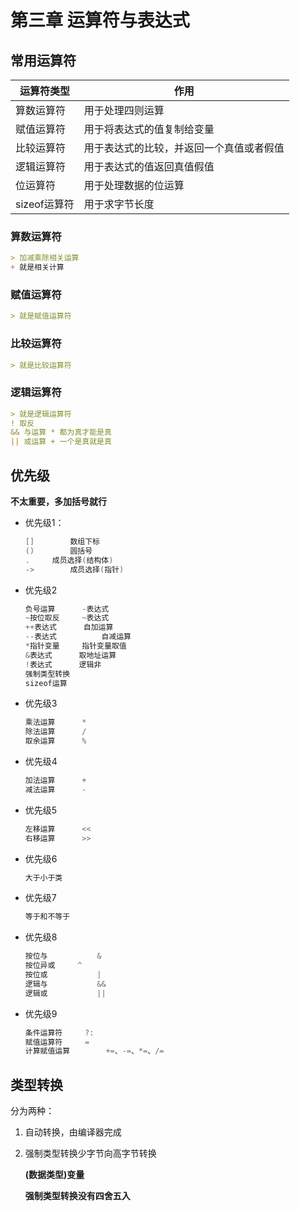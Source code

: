 # 第三章 运算符与表达式

## 常用运算符

| 运算符类型   | 作用                                     |
| ------------ | ---------------------------------------- |
| 算数运算符   | 用于处理四则运算                         |
| 赋值运算符   | 用于将表达式的值复制给变量               |
| 比较运算符   | 用于表达式的比较，并返回一个真值或者假值 |
| 逻辑运算符   | 用于表达式的值返回真值假值               |
| 位运算符     | 用于处理数据的位运算                     |
| sizeof运算符 | 用于求字节长度                           |

### 算数运算符

```markdown
> 加减乘除相关运算
+ 就是相关计算
```

### 赋值运算符

~~~markdown
> 就是赋值运算符	
~~~

### 比较运算符

~~~markdown
> 就是比较运算符	
~~~

### 逻辑运算符

~~~markdown
> 就是逻辑运算符
! 取反
&& 与运算 * 都为真才能是真
|| 或运算 + 一个是真就是真
~~~

## 优先级

**不太重要，多加括号就行**

+ 优先级1：

  ~~~c
  []		数组下标
  ()		圆括号
  .		成员选择(结构体)
  ->		成员选择(指针)
  ~~~

+ 优先级2

  ~~~c
  负号运算		-表达式
  ~按位取反		~表达式
  ++表达式	     自加运算
  --表达式 	     自减运算
  *指针变量	    指针变量取值
  &表达式		取地址运算
  !表达式		逻辑非
  强制类型转换	
  sizeof运算
  ~~~

+ 优先级3

  ~~~c
  乘法运算		*
  除法运算		/
  取余运算		%
  ~~~

+ 优先级4

  ~~~c
  加法运算		+
  减法运算		-
  ~~~

+ 优先级5

  ~~~c
  左移运算		<<
  右移运算		>>
  ~~~

+ 优先级6

  ~~~c
  大于小于类
  ~~~

+ 优先级7

  ~~~c
  等于和不等于
  ~~~

+ 优先级8

  ~~~c
  按位与			&
  按位异或	   ^
  按位或			|
  逻辑与			&&
  逻辑或			||
  ~~~

+ 优先级9

  ~~~c
  条件运算符		?:
  赋值运算符		=
  计算赋值运算		+=、-=、*=、/=
  ~~~

## 类型转换

分为两种：

1. 自动转换，由编译器完成

2. 强制类型转换少字节向高字节转换

   **(数据类型)变量**

   **强制类型转换没有四舍五入**